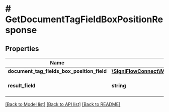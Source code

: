 # # GetDocumentTagFieldBoxPositionResponse

## Properties

Name | Type | Description | Notes
------------ | ------------- | ------------- | -------------
**document_tag_fields_box_position_field** | [**\SigniFlowConnect\Model\GetDocumentTagFieldBoxPositionResponseDocumentTagFieldsBoxPositionField**](GetDocumentTagFieldBoxPositionResponseDocumentTagFieldsBoxPositionField.md) |  |
**result_field** | **string** | Displays the result of the call. |

[[Back to Model list]](../../README.md#models) [[Back to API list]](../../README.md#endpoints) [[Back to README]](../../README.md)
